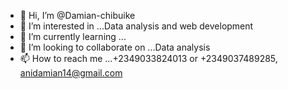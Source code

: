 - 👋 Hi, I’m @Damian-chibuike
- 👀 I’m interested in ...Data analysis and web development
- 🌱 I’m currently learning ...
- 💞️ I’m looking to collaborate on ...Data analysis
- 📫 How to reach me ...+2349033824013 or +2349037489285, anidamian14@gmail.com

<!---
Damian-chibuike/Damian-chibuike is a ✨ special ✨ repository because its `README.md` (this file) appears on your GitHub profile.
You can click the Preview link to take a look at your changes.
--->

